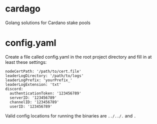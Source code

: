 # cardago

Golang solutions for Cardano stake pools

# config.yaml

Create a file called config.yaml in the root project directory and fill in at least these settings:

    nodeCertPath: '/path/to/cert.file'
    leaderLogDirectory: '/path/to/logs'
    leaderLogPrefix: 'yourPrefix_'
    leaderLogExtension: 'txt'
    discord:
      authenticationToken: '123456789'
      serverID: '123456789'
      channelID: '123456789'
      userID: '123456789'

Valid config locations for running the binaries are `../../.` and `.`
